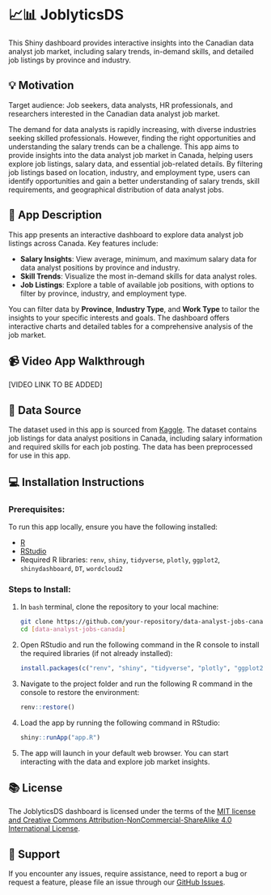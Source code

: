 # 📈📊 JoblyticsDS

This Shiny dashboard provides interactive insights into the Canadian data analyst job market, including salary trends, in-demand skills, and detailed job listings by province and industry.

## 💡 Motivation
Target audience: Job seekers, data analysts, HR professionals, and researchers interested in the Canadian data analyst job market.

The demand for data analysts is rapidly increasing, with diverse industries seeking skilled professionals. However, finding the right opportunities and understanding the salary trends can be a challenge. This app aims to provide insights into the data analyst job market in Canada, helping users explore job listings, salary data, and essential job-related details. By filtering job listings based on location, industry, and employment type, users can identify opportunities and gain a better understanding of salary trends, skill requirements, and geographical distribution of data analyst jobs.

## 📖 App Description
This app presents an interactive dashboard to explore data analyst job listings across Canada. Key features include:

- **Salary Insights**: View average, minimum, and maximum salary data for data analyst positions by province and industry.
- **Skill Trends**: Visualize the most in-demand skills for data analyst roles.
- **Job Listings**: Explore a table of available job positions, with options to filter by province, industry, and employment type.
  
You can filter data by **Province**, **Industry Type**, and **Work Type** to tailor the insights to your specific interests and goals. The dashboard offers interactive charts and detailed tables for a comprehensive analysis of the job market.

## 📹 Video App Walkthrough
[VIDEO LINK TO BE ADDED]

## 🔢 Data Source

The dataset used in this app is sourced from [Kaggle](https://www.kaggle.com/datasets/amanbhattarai695/data-analyst-job-roles-in-canada). The dataset contains job listings for data analyst positions in Canada, including salary information and required skills for each job posting. The data has been preprocessed for use in this app.

## 💻 Installation Instructions

### Prerequisites:
To run this app locally, ensure you have the following installed:
- [R](https://cran.r-project.org/)
- [RStudio](https://rstudio.com/products/rstudio/download/)
- Required R libraries: `renv`, `shiny`, `tidyverse`, `plotly`, `ggplot2`, `shinydashboard`, `DT`, `wordcloud2`

### Steps to Install:

1. In `bash` terminal, clone the repository to your local machine:
   ```bash
   git clone https://github.com/your-repository/data-analyst-jobs-canada.git
   cd [data-analyst-jobs-canada]
   ```

2. Open RStudio and run the following command in the R console to install the required libraries (if not already installed):
    ```R
    install.packages(c("renv", "shiny", "tidyverse", "plotly", "ggplot2", "shinydashboard", "DT", "wordcloud2"))
    ```

3. Navigate to the project folder and run the following R command in the console to restore the environment:
    ```R
    renv::restore()
    ```

4. Load the app by running the following command in RStudio:
    ```R
    shiny::runApp("app.R")
    ```

5. The app will launch in your default web browser. You can start interacting with the data and explore job market insights.

## 📚 License

The JoblyticsDS dashboard is licensed under the terms of the [MIT license and Creative Commons Attribution-NonCommercial-ShareAlike 4.0 International License](./LICENSE.md).

## 🤜 Support

If you encounter any issues, require assistance, need to report a bug or request a feature, please file an issue through our [GitHub Issues]().